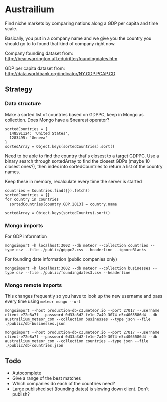 # Austrailium

Find niche markets by comparing nations along a GDP per capita and time scale.

Basically, you put in a company name and we give you the country you should go to to found that kind of company right now.

Company founding dataset from: http://bear.warrington.ufl.edu/ritter/foundingdates.htm

GDP per capita dataset from: http://data.worldbank.org/indicator/NY.GDP.PCAP.CD

## Strategy

### Data structure

Make a sorted list of countries based on GDPPC, keep in Mongo as collection. Does Mongo have a $nearest operator?

```
sortedCountries = {
  148591124: 'United States',
  1283495: 'Geneva'
}
sortedArray = Object.keys(sortedCountries).sort()
```

Need to be able to find the country that's closest to a target GDPPC. Use a binary search through sortedArray to find the closest GDPs (maybe 10 closest ones?), then index into sortedCountries to return a list of the country names.

Keep these in memory, recalculate every time the server is started
```
countries = Countries.find({}).fetch()
sortedCountries = {}
for country in countries
  sortedCountries[country.GDP.2013] = country.name

sortedArray = Object.keys(sortedCountry).sort()
```

### Mongo imports

For GDP information
```
mongoimport -h localhost:3002 --db meteor --collection countries --type csv --file ./public/gdppc2.csv --headerline --ignoreBlanks
```

For founding date information (public companies only)
```
mongoimport -h localhost:3002 --db meteor --collection businesses --type csv --file ./public/foundingdates3.csv --headerline
```

### Mongo remote imports

This changes frequently so you have to look up the new username and pass every time using `meteor mongo --url`

```
mongoimport --host production-db-c3.meteor.io --port 27017 --username client-e72e8a7f --password 0d33a3d2-fe1e-7a49-3074-e5c4065586d4 --db austrailium_meteor_com --collection businesses --type json --file ./public/db-businesses.json

mongoimport --host production-db-c3.meteor.io --port 27017 --username client-e72e8a7f --password 0d33a3d2-fe1e-7a49-3074-e5c4065586d4 --db austrailium_meteor_com --collection countries --type json --file ./public/db-countries.json
```

## Todo

* Autocomplete
* Give a range of the best matches
* Which companies do each of the countries need?
* Large published set (founding dates) is slowing down client. Don't publish?
